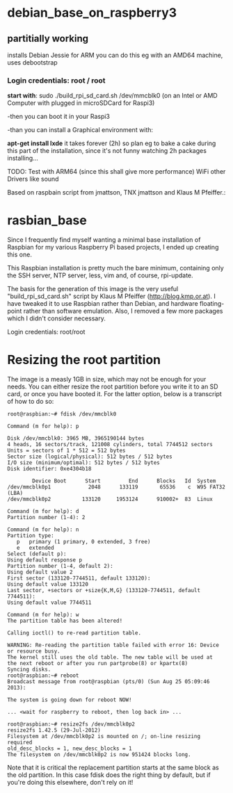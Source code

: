 debian_base_on_raspberry3
=========================
## partitially working
installs Debian Jessie for ARM you can do this eg with an AMD64 machine, uses debootstrap
### Login credentials: root / root

**start with**: sudo ./build_rpi_sd_card.sh /dev/mmcblk0 (on an Intel or AMD Computer with plugged in microSDCard for Raspi3)

-then you can boot it in your Raspi3

-than you can install a Graphical environment with:

**apt-get install lxde** 
it takes forever (2h) so plan eg to bake a cake during this part of the installation, since it's not funny watching 2h packages installing... 

TODO: Test with ARM64 (since this shall give more performance)
      WiFi
      other Drivers like sound

Based on raspbain script from jmattson, TNX jmattson and Klaus M Pfeiffer.:

rasbian_base
============
Since I frequently find myself wanting a minimal base installation of Raspbian
for my various Raspberry Pi based projects, I ended up creating this one.

This Raspbian installation is pretty much the bare minimum, containing only
the SSH server, NTP server, less, vim and, of course, rpi-update.

The basis for the generation of this image is the very useful
"build_rpi_sd_card.sh" script by Klaus M Pfeiffer (http://blog.kmp.or.at).
I have tweaked it to use Raspbian rather than Debian, and hardware
floating-point rather than software emulation. Also, I removed a few more
packages which I didn't consider necessary.

Login credentials: root/root

Resizing the root partition
===========================
The image is a measly 1GB in size, which may not be enough for your needs.
You can either resize the root partition before you write it to an SD card,
or once you have booted it. For the latter option, below is a transcript of
how to do so:
```
root@raspbian:~# fdisk /dev/mmcblk0

Command (m for help): p

Disk /dev/mmcblk0: 3965 MB, 3965190144 bytes
4 heads, 16 sectors/track, 121008 cylinders, total 7744512 sectors
Units = sectors of 1 * 512 = 512 bytes
Sector size (logical/physical): 512 bytes / 512 bytes
I/O size (minimum/optimal): 512 bytes / 512 bytes
Disk identifier: 0xe4304b18

        Device Boot      Start         End      Blocks   Id  System
/dev/mmcblk0p1            2048      133119       65536    c  W95 FAT32 (LBA)
/dev/mmcblk0p2          133120     1953124      910002+  83  Linux

Command (m for help): d
Partition number (1-4): 2

Command (m for help): n
Partition type:
   p   primary (1 primary, 0 extended, 3 free)
   e   extended
Select (default p): 
Using default response p
Partition number (1-4, default 2): 
Using default value 2
First sector (133120-7744511, default 133120): 
Using default value 133120
Last sector, +sectors or +size{K,M,G} (133120-7744511, default 7744511): 
Using default value 7744511

Command (m for help): w
The partition table has been altered!

Calling ioctl() to re-read partition table.

WARNING: Re-reading the partition table failed with error 16: Device or resource busy.
The kernel still uses the old table. The new table will be used at
the next reboot or after you run partprobe(8) or kpartx(8)
Syncing disks.
root@raspbian:~# reboot
Broadcast message from root@raspbian (pts/0) (Sun Aug 25 05:09:46 2013):

The system is going down for reboot NOW!

... <wait for raspberry to reboot, then log back in> ...

root@raspbian:~# resize2fs /dev/mmcblk0p2 
resize2fs 1.42.5 (29-Jul-2012)
Filesystem at /dev/mmcblk0p2 is mounted on /; on-line resizing required
old_desc_blocks = 1, new_desc_blocks = 1
The filesystem on /dev/mmcblk0p2 is now 951424 blocks long.
```
Note that it is critical the replacement partition starts at the same block as
the old partition. In this case fdisk does the right thing by default, but if
you're doing this elsewhere, don't rely on it!
